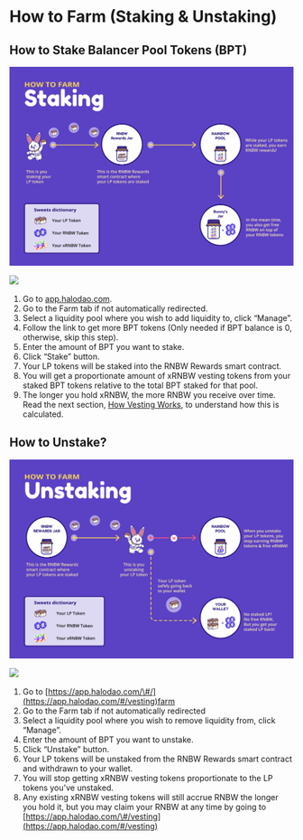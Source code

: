 # How to Farm \(Staking & Unstaking\)

## **How to Stake Balancer Pool Tokens \(BPT\)**

![](../../.gitbook/assets/halodao-staking.png)

![](../../.gitbook/assets/cleanshot-2021-06-08-at-16.32.15.gif)

1. Go to [app.halodao.com](https://app.halodao.com).
2. Go to the Farm tab if not automatically redirected.
3. Select a liquidity pool where you wish to add liquidity to, click “Manage”.
4. Follow the link to get more BPT tokens \(Only needed if BPT balance is 0, otherwise, skip this step\).
5. Enter the amount of BPT you want to stake. 
6. Click “Stake” button.
7. Your LP tokens will be staked into the RNBW Rewards smart contract. 
8. You will get a proportionate amount of xRNBW vesting tokens from your staked BPT tokens relative to the total BPT staked for that pool.
9. The longer you hold xRNBW, the more RNBW you receive over time. Read the next section, [How Vesting Works](../../products/rainbow-pool/how-vesting-works.md), to understand how this is calculated.

## **How to Unstake?**

![](../../.gitbook/assets/halodao-unstaking%20%281%29.png)

![](../../.gitbook/assets/cleanshot-2021-06-08-at-16.46.20.gif)

1. Go to [https://app.halodao.com/\#/](https://app.halodao.com/#/vesting)farm
2. Go to the Farm tab if not automatically redirected
3. Select a liquidity pool where you wish to remove liquidity from, click “Manage”.
4. Enter the amount of BPT you want to unstake. 
5. Click “Unstake” button.
6. Your LP tokens will be unstaked from the RNBW Rewards smart contract and withdrawn to your wallet. 
7. You will stop getting xRNBW vesting tokens proportionate to the LP tokens you've unstaked. 
8. Any existing xRNBW vesting tokens will still accrue RNBW the longer you hold it, but you may claim your RNBW at any time by going to [https://app.halodao.com/\#/vesting](https://app.halodao.com/#/vesting)

